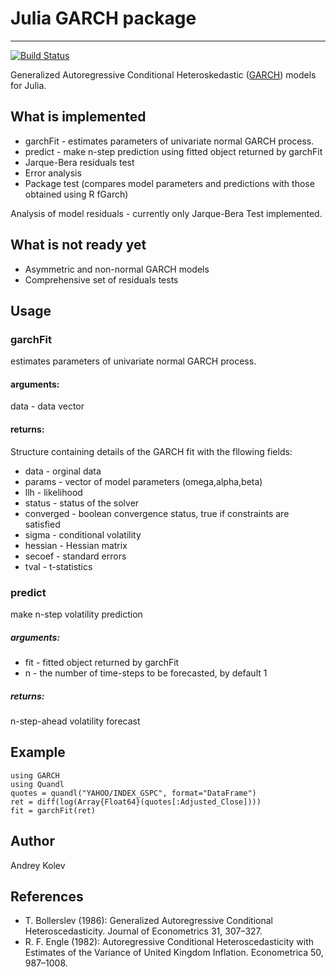 # Julia GARCH package
***
[![Build Status](https://travis-ci.org/AndreyKolev/GARCH.jl.svg?branch=master)](https://travis-ci.org/AndreyKolev/GARCH.jl)

Generalized Autoregressive Conditional Heteroskedastic ([GARCH](http://en.wikipedia.org/wiki/Autoregressive_conditional_heteroskedasticity)) models for Julia.

## What is implemented

* garchFit - estimates parameters of univariate normal GARCH process.
* predict - make n-step prediction using fitted object returned by garchFit
* Jarque-Bera residuals test 
* Error analysis
* Package test (compares model parameters and predictions with those obtained using R fGarch)

Analysis of model residuals - currently only Jarque-Bera Test implemented.

## What is not ready yet

* Asymmetric and non-normal GARCH models
* Comprehensive set of residuals tests

## Usage
### garchFit
estimates parameters of univariate normal GARCH process.
#### arguments:
data - data vector
#### returns:
Structure containing details of the GARCH fit with the fllowing fields:

* data - orginal data  
* params - vector of model parameters (omega,alpha,beta)  
* llh - likelihood  
* status - status of the solver  
* converged - boolean convergence status, true if constraints are satisfied  
* sigma - conditional volatility  
* hessian - Hessian matrix
* secoef - standard errors
* tval - t-statistics
  
### predict
make n-step volatility prediction  

##### arguments:
* fit - fitted object returned by garchFit
* n - the number of time-steps to be forecasted, by default 1  

##### returns:
n-step-ahead volatility forecast

## Example

    using GARCH
    using Quandl
    quotes = quandl("YAHOO/INDEX_GSPC", format="DataFrame")
    ret = diff(log(Array{Float64}(quotes[:Adjusted_Close])))
    fit = garchFit(ret)
    
## Author
Andrey Kolev

## References
* T. Bollerslev (1986): Generalized Autoregressive Conditional Heteroscedasticity. Journal of Econometrics 31, 307–327.
* R. F. Engle (1982): Autoregressive Conditional Heteroscedasticity with Estimates of the Variance of United Kingdom Inflation. Econometrica 50, 987–1008.
